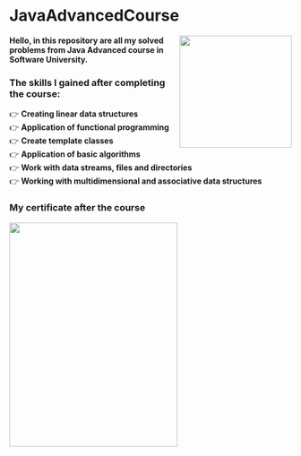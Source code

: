 # JavaAdvancedCourse
<img align="right" src ="https://github.com/StefanHristov1997/StefanHristov1997/assets/133797718/4a7cc40b-0bcf-4068-8297-563d4d6df91c" width="200" height="200" />
<strong> Hello, in this repository are all my solved problems from Java Advanced course in Software University. </strong>

### Тhe skills I gained after completing the course:
👉 <strong> Creating linear data structures </strong> </br>
👉 <strong> Application of functional programming </strong> </br>
👉 <strong> Create template classes </strong> </br>
👉 <strong> Application of basic algorithms </strong> </br>
👉 <strong> Work with data streams, files and directories </strong> </br>
👉 <strong> Working with multidimensional and associative data structures </strong> </br>
 
### My certificate after the course
  <img src = "https://github.com/StefanHristov1997/Java_Advanced_Course/assets/133797718/c13421c3-a433-409f-845c-ca7f0d3e30fb)" width="300" height="400" />


